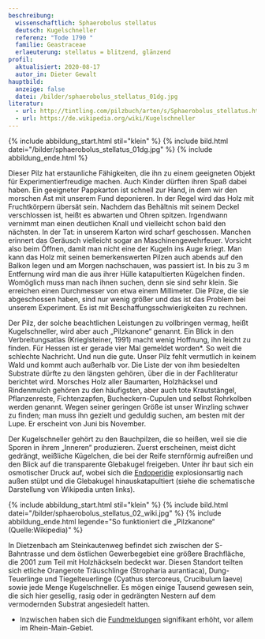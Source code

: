 ```yaml
---
beschreibung:
  wissenschaftlich: Sphaerobolus stellatus
  deutsch: Kugelschneller
  referenz: "Tode 1790 "
  familie: Geastraceae
  erlaeuterung: stellatus = blitzend, glänzend
profil:
  aktualisiert: 2020-08-17
  autor_in: Dieter Gewalt
hauptbild:
  anzeige: false
  datei: /bilder/sphaerobolus_stellatus_01dg.jpg
literatur:
  - url: http://tintling.com/pilzbuch/arten/s/Sphaerobolus_stellatus.html
  - url: https://de.wikipedia.org/wiki/Kugelschneller
---
```

{% include abbildung_start.html stil="klein" %}
{% include bild.html datei="/bilder/sphaerobolus_stellatus_01dg.jpg" %}
{% include abbildung_ende.html %}

Dieser Pilz hat erstaunliche Fähigkeiten, die ihn zu einem geeigneten Objekt für Experimentierfreudige machen. Auch Kinder dürften ihren Spaß dabei haben. Ein geeigneter Pappkarton ist schnell zur Hand, in dem wir den morschen Ast mit unserem Fund deponieren. In der Regel wird das Holz mit Fruchtkörpern übersät sein. Nachdem das Behältnis mit seinem Deckel verschlossen ist, heißt es abwarten und Ohren spitzen. Irgendwann vernimmt man einen deutlichen Knall und vielleicht schon bald den nächsten. In der Tat: in unserem Karton wird scharf geschossen. Manchen erinnert das Geräusch vielleicht sogar an Maschinengewehrfeuer. Vorsicht also beim Öffnen, damit man nicht eine der Kugeln ins Auge kriegt. Man kann das Holz mit seinen bemerkenswerten Pilzen auch abends auf den Balkon legen und am Morgen nachschauen, was passiert ist. In bis zu 3 m Entfernung wird man die aus ihrer Hülle katapultierten Kügelchen finden. Womöglich muss man nach ihnen suchen, denn sie sind sehr klein. Sie erreichen einen Durchmesser von etwa einem Millimeter. Die Pilze, die sie abgeschossen haben, sind nur wenig größer und das ist das Problem bei unserem Experiment. Es ist mit Beschaffungsschwierigkeiten zu rechnen.

Der Pilz, der solche beachtlichen Leistungen zu vollbringen vermag, heißt Kugelschneller, wird aber auch „Pilzkanone“ genannt. Ein Blick in den Verbreitungsatlas (Krieglsteiner, 1991) macht wenig Hoffnung, ihn leicht zu finden. Für Hessen ist er gerade vier Mal gemeldet worden*. So weit die schlechte Nachricht. Und nun die gute. Unser Pilz fehlt vermutlich in keinem Wald und kommt auch außerhalb vor. Die Liste der von ihm besiedelten Substrate dürfte zu den längsten gehören, über die in der Fachliteratur berichtet wird. Morsches Holz aller Baumarten, Holzhäcksel und Rindenmulch gehören zu den häufigsten, aber auch tote Krautstängel, Pflanzenreste, Fichtenzapfen, Bucheckern-Cupulen und selbst Rohrkolben werden genannt. Wegen seiner geringen Größe ist unser Winzling schwer zu finden; man muss ihn gezielt und geduldig suchen, am besten mit der Lupe. Er erscheint von Juni bis November.

Der Kugelschneller gehört zu den Bauchpilzen, die so heißen, weil sie die Sporen in ihrem „Inneren“ produzieren. Zuerst erscheinen, meist dicht gedrängt, weißliche Kügelchen, die bei der Reife sternförmig aufreißen und den Blick auf die transparente Glebakugel freigeben. Unter ihr baut sich ein osmotischer Druck auf, wobei sich die [Endoperidie](Endoperidie "Glossar") explosionsartig nach außen stülpt und die Glebakugel hinauskatapultiert (siehe die schematische Darstellung von Wikipedia unten links).

{% include abbildung_start.html stil="klein" %}
{% include bild.html datei="/bilder/sphaerobolus_stellatus_02_wiki.jpg" %}
{% include abbildung_ende.html legende="So funktioniert die „Pilzkanone“ (Quelle:Wikipedia)" %}

In Dietzenbach am Steinkautenweg befindet sich zwischen der S-Bahntrasse und dem östlichen Gewerbegebiet eine größere Brachfläche, die 2001 zum Teil mit Holzhäckseln bedeckt war. Diesen Standort teilten sich etliche Orangerote Träuschlinge (Stropharia aurantiaca), Dung-Teuerlinge und Tiegelteuerlinge (Cyathus stercoreus, Crucibulum laeve) sowie jede Menge Kugelschneller. Es mögen einige Tausend gewesen sein, die sich hier gesellig, rasig oder in gedrängten Nestern auf dem vermodernden Substrat angesiedelt hatten. 

* Inzwischen haben sich die [Fundmeldungen](http://hessen.pilze-deutschland.de/organismen/sphaerobolus-stellatus-tode-1790) signifikant erhöht, vor allem im Rhein-Main-Gebiet.